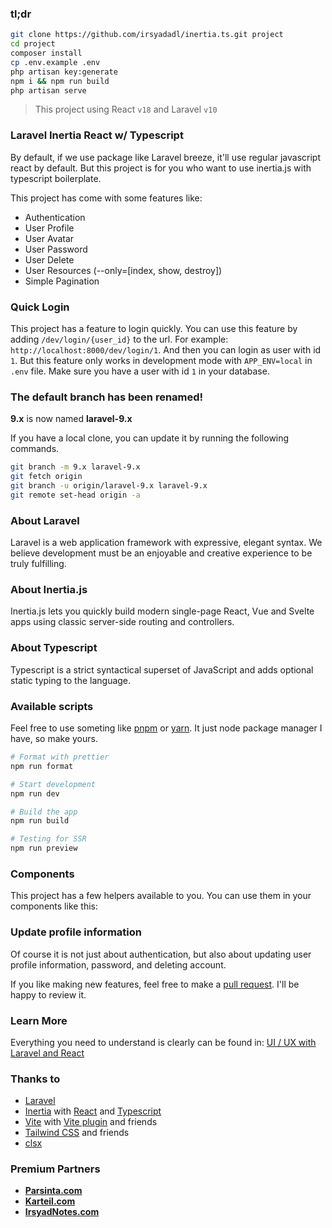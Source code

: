 ### tl;dr

```bash
git clone https://github.com/irsyadadl/inertia.ts.git project
cd project
composer install
cp .env.example .env
php artisan key:generate
npm i && npm run build
php artisan serve
```

> This project using React `v18` and Laravel `v10`

### Laravel Inertia React w/ Typescript

By default, if we use package like Laravel breeze, it'll use regular javascript react by default. But this project is for you who want to use inertia.js with typescript boilerplate.

This project has come with some features like:

-   Authentication
-   User Profile
-   User Avatar
-   User Password
-   User Delete
-   User Resources (--only=[index, show, destroy])
-   Simple Pagination

### Quick Login

This project has a feature to login quickly. You can use this feature by adding `/dev/login/{user_id}` to the url. For example: `http://localhost:8000/dev/login/1`. And then you can login as user with id `1`. But this feature only works in development mode with `APP_ENV=local` in `.env` file. Make sure you have a user with id `1` in your database.

### The default branch has been renamed!

**9.x** is now named **laravel-9.x**

If you have a local clone, you can update it by running the following commands.

```bash
git branch -m 9.x laravel-9.x
git fetch origin
git branch -u origin/laravel-9.x laravel-9.x
git remote set-head origin -a
```

### About Laravel

Laravel is a web application framework with expressive, elegant syntax. We believe development must be an enjoyable and creative experience to be truly fulfilling.

### About Inertia.js

Inertia.js lets you quickly build modern single-page React, Vue and Svelte apps using classic server-side routing and controllers.

### About Typescript

Typescript is a strict syntactical superset of JavaScript and adds optional static typing to the language.

### Available scripts

Feel free to use someting like [pnpm](https://pnpm.io/) or [yarn](https://yarnpkg.com/). It just node package manager I have, so make yours.

```bash
# Format with prettier
npm run format

# Start development
npm run dev

# Build the app
npm run build

# Testing for SSR
npm run preview
```

### Components

This project has a few helpers available to you. You can use them in your components like this:

### Update profile information

Of course it is not just about authentication, but also about updating user profile information, password, and deleting account.

If you like making new features, feel free to make a [pull request](https://github.com/irsyadadl/inertia.ts/pulls). I'll be happy to review it.

### Learn More

Everything you need to understand is clearly can be found in: [UI / UX with Laravel and React](https://parsinta.com/series/ui-laravel-dan-react-nqp6j)

### Thanks to

-   [Laravel](https://github.com/laravel/framework)
-   [Inertia](https://github.com/inertiajs/inertia) with [React](https://github.com/facebook/react) and [Typescript](https://github.com/microsoft/TypeScript)
-   [Vite](https://vitejs.dev/) with [Vite plugin](https://github.com/laravel/vite-plugin) and friends
-   [Tailwind CSS](https://github.com/tailwindlabs/tailwindcss) and friends
-   [clsx](https://github.com/lukeed/clsx)

### Premium Partners

[//]: # '-   **[Teil](https://teil.app/)**'

-   **[Parsinta.com](https://parsinta.com/)**
-   **[Karteil.com](https://karteil.com/)**
-   **[IrsyadNotes.com](https://irsyadnotes.com/)**
